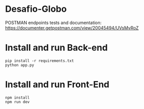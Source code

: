 # Desafio-Globo

POSTMAN endpoints tests and documentation: https://documenter.getpostman.com/view/20045494/UVsMvRoZ


# Install and run Back-end
``` 
pip install -r requirements.txt
python app.py
```

# Install and run Front-End
``` 
npm install
npm run dev
```
